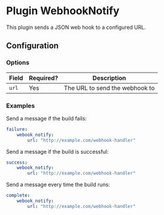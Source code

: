 Plugin WebhookNotify
==================

This plugin sends a JSON web hook to a configured URL.

Configuration
-------------

### Options

| Field | Required? | Description |
|-------|-----------|-------------|
| `url` | Yes | The URL to send the webhook to |

### Examples

Send a message if the build fails:

```yaml
failure:
    webook_notify:
        url: "http://example.com/webhook-handler"
```

Send a message if the build is successful:

```yaml
success:
    webook_notify:
        url: "http://example.com/webhook-handler"
```

Send a message every time the build runs:

```yaml
complete:
    webook_notify:
        url: "http://example.com/webhook-handler"
```
